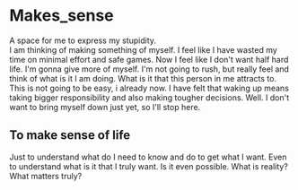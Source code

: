 # Makes_sense
A space for me to express my stupidity.<br>
I am thinking of making something of myself. I feel like I have wasted my time on minimal effort and safe games. Now I feel like I don't want half hard life. I'm gonna give more of myself. I'm not going to rush, but really feel and think of what is it I am doing. What is it that this person in me attracts to. This is not going to be easy, i already now. I have felt that waking up means taking bigger responsibility and also making tougher decisions. Well. I don't want to bring myself down just yet, so I'll stop here.

## To make sense of life
Just to understand what do I need to know and do to get what I want. Even to understand what is it that I truly want. Is it even possible.
What is reality? What matters truly? 
